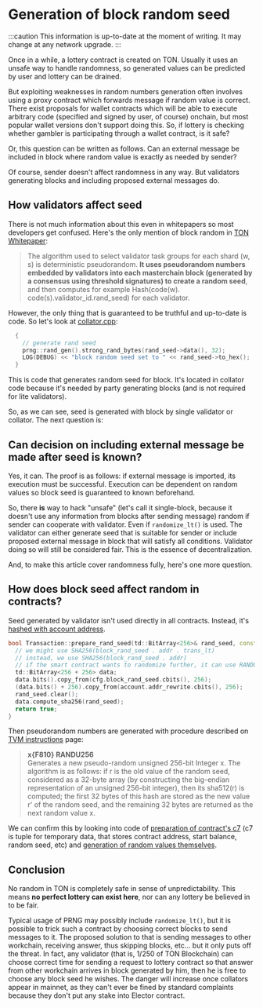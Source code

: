 # Generation of block random seed

:::caution
This information is up-to-date at the moment of writing. It may change at any network upgrade.
:::

Once in a while, a lottery contract is created on TON. Usually it uses an unsafe way to handle randomness, so generated values can be predicted by user and lottery can be drained.

But exploiting weaknesses in random numbers generation often involves using a proxy contract which forwards message if random value is correct. There exist proposals for wallet contracts which will be able to execute arbitrary code (specified and signed by user, of course) onchain, but most popular wallet versions don't support doing this. So, if lottery is checking whether gambler is participating through a wallet contract, is it safe?

Or, this question can be written as follows. Can an external message be included in block where random value is exactly as needed by sender?

Of course, sender doesn't affect randomness in any way. But validators generating blocks and including proposed external messages do.

## How validators affect seed

There is not much information about this even in whitepapers so most developers get confused. Here's the only mention of block random in [TON Whitepaper](https://ton.org/docs/ton.pdf):

> The algorithm used to select validator task groups for each shard (w, s) is deterministic pseudorandom. **It uses pseudorandom numbers embedded by validators into each masterchain block (generated by a consensus using threshold signatures) to create a random seed**, and then computes for example Hash(code(w). code(s).validator_id.rand_seed) for each validator.

However, the only thing that is guaranteed to be truthful and up-to-date is code. So let's look at [collator.cpp](https://github.com/ton-blockchain/ton/blob/f59c363ab942a5ddcacd670c97c6fbd023007799/validator/impl/collator.cpp#L1590):

```cpp
  {
    // generate rand seed
    prng::rand_gen().strong_rand_bytes(rand_seed->data(), 32);
    LOG(DEBUG) << "block random seed set to " << rand_seed->to_hex();
  }
```

This is code that generates random seed for block. It's located in collator code because it's needed by party generating blocks (and is not required for lite validators).

So, as we can see, seed is generated with block by single validator or collator. The next question is:

## Can decision on including external message be made after seed is known?

Yes, it can. The proof is as follows: if external message is imported, its execution must be successful. Execution can be dependent on random values so block seed is guaranteed to known beforehand.

So, there **is** way to hack "unsafe" (let's call it single-block, because it doesn't use any information from blocks after sending message) random if sender can cooperate with validator. Even if `randomize_lt()` is used. The validator can either generate seed that is suitable for sender or include proposed external message in block that will satisfy all conditions. Validator doing so will still be considered fair. This is the essence of decentralization.

And, to make this article cover randomness fully, here's one more question.

## How does block seed affect random in contracts?

Seed generated by validator isn't used directly in all contracts. Instead, it's [hashed with account address](https://github.com/ton-blockchain/ton/blob/f59c363ab942a5ddcacd670c97c6fbd023007799/crypto/block/transaction.cpp#L876).

```cpp
bool Transaction::prepare_rand_seed(td::BitArray<256>& rand_seed, const ComputePhaseConfig& cfg) const {
  // we might use SHA256(block_rand_seed . addr . trans_lt)
  // instead, we use SHA256(block_rand_seed . addr)
  // if the smart contract wants to randomize further, it can use RANDOMIZE instruction
  td::BitArray<256 + 256> data;
  data.bits().copy_from(cfg.block_rand_seed.cbits(), 256);
  (data.bits() + 256).copy_from(account.addr_rewrite.cbits(), 256);
  rand_seed.clear();
  data.compute_sha256(rand_seed);
  return true;
}
```

Then pseudorandom numbers are generated with procedure described on [TVM instructions](/docs/learn/tvm-instructions/instructions#112-pseudo-random-number-generator-primitives) page:

> **x{F810} RANDU256**  
> Generates a new pseudo-random unsigned 256-bit Integer x. The algorithm is as follows: if r is the old value of the random seed, considered as a 32-byte array (by constructing the big-endian representation of an unsigned 256-bit integer), then its sha512(r) is computed; the first 32 bytes of this hash are stored as the new value r' of the random seed, and the remaining 32 bytes are returned as the next random value x.

We can confirm this by looking into code of [preparation of contract's c7](https://github.com/ton-blockchain/ton/blob/master/crypto/block/transaction.cpp#L903) (c7 is tuple for temporary data, that stores contract address, start balance, random seed, etc) and [generation of random values themselves](https://github.com/ton-blockchain/ton/blob/master/crypto/vm/tonops.cpp#L217-L268).

## Conclusion

No random in TON is completely safe in sense of unpredictability. This means **no perfect lottery can exist here**, nor can any lottery be believed in to be fair.

Typical usage of PRNG may possibly include `randomize_lt()`, but it is possible to trick such a contract by choosing correct blocks to send messages to it. The proposed solution to that is sending messages to other workchain, receiving answer, thus skipping blocks, etc... but it only puts off the threat. In fact, any validator (that is, 1/250 of TON Blockchain) can choose correct time for sending a request to lottery contract so that answer from other workchain arrives in block generated by him, then he is free to choose any block seed he wishes. The danger will increase once collators appear in mainnet, as they can't ever be fined by standard complaints because they don't put any stake into Elector contract.

<!-- TODO: find an example contract using random without any additions, show how to find result of RANDU256 knowing block random seed (implies link on dton.io to show generated value) -->

<!-- TODO: next article. "Let's proceed to writing tool that will exploit this. It will be attached to validator and put proposed external messages in blocks satisfying some conditions - provided some fee is paid." -->
